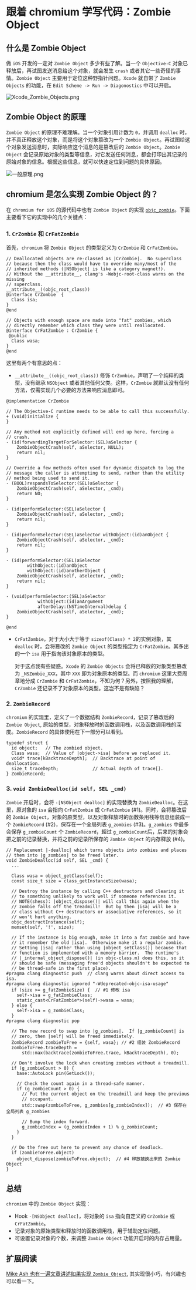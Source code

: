 # 跟着 chromium 学写代码：Zombie Object

## 什么是 Zombie Object
做 `iOS` 开发的一定对 `Zombie Object` 多少有些了解。当一个 `Objective-C` 对象已释放后，再试图发送消息给这个对象，就会发生 `crash` 或者其它一些奇怪的事情。`Zombie Object` 主要用于定位这种野指针问题。`Xcode` 就自带了 `Zombie Objects` 的功能，在 `Edit Scheme -> Run -> Diagonostics` 中可以开启。

![Xcode_Zombie_Objects.png](Xcode_Zombie_Objects.png)

## Zombie Object 的原理
`Zombie Object` 的原理不难理解。当一个对象引用计数为 `0`，并调用 `dealloc` 时，并不真正释放这个对象，而是将这个对象篡改为一个 `Zombie Object`。再试图给这个对象发送消息时，实际响应这个消息的是篡改后的 `Zombie Object`。`Zombie Object` 会记录原始对象的类型等信息，对它发送任何消息，都会打印出其记录的原始对象的信息。根据这些信息，就可以快速定位到问题的具体原因。

![一般原理.png](一般原理.png)

## chromium 是怎么实现 Zombie Object 的？
在 `chromium for iOS` 的源代码中也有 `Zombie Object` 的实现 [`objc_zombie`](https://chromium.googlesource.com/chromium/src/+/d2b44bd628c85b8d7150a533b6c8a6b857211aa8/chrome/browser/cocoa/objc_zombie.mm)。下面主要看下它的实现中的几个关键点：

### 1. `CrZombie` 和 `CrFatZombie`

首先，`chromium` 将 `Zombie Object` 的类型定义为 `CrZombie` 和 `CrFatZombie`。
```objc
// Deallocated objects are re-classed as |CrZombie|.  No superclass
// because then the class would have to override many/most of the
// inherited methods (|NSObject| is like a category magnet!).
// Without the __attribute__, clang's -Wobjc-root-class warns on the missing
// superclass.
__attribute__((objc_root_class))
@interface CrZombie  {
  Class isa;
}
@end

// Objects with enough space are made into "fat" zombies, which
// directly remember which class they were until reallocated.
@interface CrFatZombie : CrZombie {
 @public
  Class wasa;
}
@end
``` 
这里有两个有意思的点：

* `__attribute__((objc_root_class))` 修饰 `CrZombie`，声明了一个纯粹的类型，没有继承 `NSObject` 或者其他任何父类。这样，`CrZombie` 就默认没有任何方法，仅需实现几个必要的方法来响应消息即可。

```objc
@implementation CrZombie

// The Objective-C runtime needs to be able to call this successfully.
+ (void)initialize {
}

// Any method not explicitly defined will end up here, forcing a
// crash.
- (id)forwardingTargetForSelector:(SEL)aSelector {
    ZombieObjectCrash(self, aSelector, NULL);
    return nil;
}

// Override a few methods often used for dynamic dispatch to log the
// message the caller is attempting to send, rather than the utility
// method being used to send it.
- (BOOL)respondsToSelector:(SEL)aSelector {
    ZombieObjectCrash(self, aSelector, _cmd);
    return NO;
}

- (id)performSelector:(SEL)aSelector {
    ZombieObjectCrash(self, aSelector, _cmd);
    return nil;
}

- (id)performSelector:(SEL)aSelector withObject:(id)anObject {
    ZombieObjectCrash(self, aSelector, _cmd);
    return nil;
}

- (id)performSelector:(SEL)aSelector
        withObject:(id)anObject
        withObject:(id)anotherObject {
    ZombieObjectCrash(self, aSelector, _cmd);
    return nil;
}

- (void)performSelector:(SEL)aSelector
            withObject:(id)anArgument
            afterDelay:(NSTimeInterval)delay {
    ZombieObjectCrash(self, aSelector, _cmd);
}

@end
```

* `CrFatZombie`，对于大小大于等于 `sizeof(Class) * 2`的实例对象，其 `dealloc` 时，会将篡改的 `Zombie Object` 的类型指定为 `CrFatZombie`。其多出的一个 `isa` 用于指向该对象原本的类型。

    对于这点我有些疑惑。`Xcode` 的 `Zombie Objects` 会将已释放的对象类型篡改为 `_NSZombie_XXX`，其中 `XXX` 即为对象原本的类型。而 `chromium` 这里大费周章地分成 `CrZombie` 和 `CrFatZombie`，不知为何？另外，按照我的理解，`CrZombie` 还记录不了对象原本的类型。这岂不是有缺陷？

### 2. `ZombieRecord`

`chromium` 的实现里，定义了一个数据结构 `ZombieRecord`，记录了篡改后的 `Zombie Object`, 原始的类型，对象释放时的函数调用栈，以及函数调用栈的深度。`ZombieRecord` 的具体使用在下一部分可以看到。

```objc
typedef struct {
  id object;   // The zombied object.
  Class wasa;  // Value of |object->isa| before we replaced it.
  void* trace[kBacktraceDepth];  // Backtrace at point of deallocation.
  size_t traceDepth;             // Actual depth of trace[].
} ZombieRecord;
```

### 3. `void ZombieDealloc(id self, SEL _cmd)`

`Zombie` 开启时，会将 `-[NSObject dealloc]` 的实现替换为 `ZombieDealloc`。在这里，原对象的 `isa` 会指向 `CrFatZombie` 或 `CrFatZombie` (#1)。同时，会将篡改后的 `Zombie Object`，对象的原类型，以及对象释放时的函数条用栈等信息组装成一个 `ZombieRecord` (#2)，保存在一个全局列表 `g_zombies` (#3)。`g_zombies` 中最多会保存 `g_zombieCount` 个 `ZombieRecord`，超过 `g_zombieCount`后，后来的对象会把之前的记录替换，并将之前的记录所保存的 `Zombie Object` 的内存释放 (#4)。

```objc
// Replacement |-dealloc| which turns objects into zombies and places
// them into |g_zombies| to be freed later.
void ZombieDealloc(id self, SEL _cmd) {
  ...

  Class wasa = object_getClass(self);
  const size_t size = class_getInstanceSize(wasa);

  // Destroy the instance by calling C++ destructors and clearing it
  // to something unlikely to work well if someone references it.
  // NOTE(shess): |object_dispose()| will call this again when the
  // zombie falls off the treadmill!  But by then |isa| will be a
  // class without C++ destructors or associative references, so it
  // won't hurt anything.
  objc_destructInstance(self);
  memset(self, '!', size);

  // If the instance is big enough, make it into a fat zombie and have
  // it remember the old |isa|.  Otherwise make it a regular zombie.
  // Setting |isa| rather than using |object_setClass()| because that
  // function is implemented with a memory barrier.  The runtime's
  // |_internal_object_dispose()| (in objc-class.m) does this, so it
  // should be safe (messaging free'd objects shouldn't be expected to
  // be thread-safe in the first place).
#pragma clang diagnostic push  // clang warns about direct access to isa.
#pragma clang diagnostic ignored "-Wdeprecated-objc-isa-usage"
  if (size >= g_fatZombieSize) {  // #1 修改 isa
    self->isa = g_fatZombieClass;
    static_cast<CrFatZombie*>(self)->wasa = wasa;
  } else {
    self->isa = g_zombieClass;
  }
#pragma clang diagnostic pop

  // The new record to swap into |g_zombies|.  If |g_zombieCount| is
  // zero, then |self| will be freed immediately.
  ZombieRecord zombieToFree = {self, wasa}; // #2 组装 ZombieRecord
  zombieToFree.traceDepth =
      std::max(backtrace(zombieToFree.trace, kBacktraceDepth), 0);

  // Don't involve the lock when creating zombies without a treadmill.
  if (g_zombieCount > 0) {
    base::AutoLock pin(GetLock());

    // Check the count again in a thread-safe manner.
    if (g_zombieCount > 0) {
      // Put the current object on the treadmill and keep the previous
      // occupant.
      std::swap(zombieToFree, g_zombies[g_zombieIndex]);  // #3 保存在全局列表 g_zombies

      // Bump the index forward.
      g_zombieIndex = (g_zombieIndex + 1) % g_zombieCount;
    }
  }

  // Do the free out here to prevent any chance of deadlock.
  if (zombieToFree.object)
    object_dispose(zombieToFree.object);  // #4 释放被换出来的 Zombie Object
}
```

## 总结
`chromium` 中的 `Zombie Object` 实现：

* Hook `-[NSObject dealloc]`，将对象的 `isa` 指向自定义的 `CrZombie` 或 `CrFatZombie`。
* 记录对象的原始类型和释放时的函数调用栈，用于辅助定位问题。
* 可设置记录对象的个数，来调整 `Zombie Object` 功能开启时的内存占用量。

## 扩展阅读

[Mike Ash 也有一遍文章讲述如果实现 `Zombie Object`](https://www.mikeash.com/pyblog/friday-qa-2014-11-07-lets-build-nszombie.html), 其实现很小巧，有兴趣也可以看一下。

